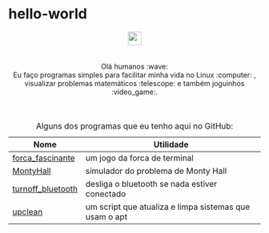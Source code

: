 # hello-world

<p align="center"> 
  <img src="https://user-images.githubusercontent.com/5679180/79618120-0daffb80-80be-11ea-819e-d2b0fa904d07.gif" width="27px">
  <br><br>
  <br>Olá humanos :wave:
  <br>Eu faço programas simples para facilitar minha vida no Linux :computer: , visualizar problemas matemáticos :telescope: e também joguinhos :video_game:. 
  <br><br>
  <br>
  <table class="tg">
    <caption class="center">Alguns dos programas que eu tenho aqui no GitHub:</caption>
    <thead>
      <tr>
        <th class="tg-0lax"> Nome </th>
        <th class="tg-0lax"> Utilidade </th>
      </tr>
    </thead>
    <tbody>
      <tr>
        <td class="tg-0lax"> <a href="https://github.com/joao-zonzini/forca_fascinante" target="_blank">forca_fascinante</a>  </td>
        <td class="tg-0lax">um jogo da forca de terminal</td>
      </tr>
      <tr>
        <td class="tg-0lax"> <a href="https://github.com/joao-zonzini/MontyHall" target="_blank">MontyHall</a> </td>
        <td class="tg-0lax"> simulador do problema de Monty Hall </td>
      </tr>
      <tr>
        <td class="tg-0lax"> <a href="https://github.com/joao-zonzini/turnoff_bluetooth" target="_blank">turnoff_bluetooth</a> </td>
        <td class="tg-0lax"> desliga o bluetooth se nada estiver conectado </td>
      </tr>
      <tr>
        <td class="tg-0lax"> <a href="https://github.com/joao-zonzini/upclean" target="_blank">upclean</a> </td>
        <td class="tg-0lax"> um script que atualiza e limpa sistemas que usam o apt </td>
      </tr>
    </tbody>
  </table>

</p>
